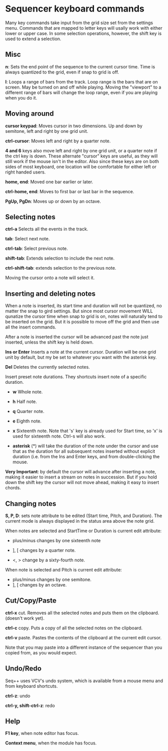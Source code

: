 # Sequencer keyboard commands

Many key commands take input from the grid size set from the settings menu. Commands that are mapped to letter keys will usally work with either lower or upper case. In some selection operations, however, the shift key is used to extend a selection.

## Misc

**n**: Sets the end point of the sequence to the current cursor time. Time is always quantized to the grid, even if snap to grid is off.

**l**: Loops a range of bars from the track. Loop range is the bars that are on screen. May be turned on and off while playing. Moving the "viewport" to a different range of bars will change the loop range, even if you are playing when you do it.

## Moving around

**cursor keypad**: Moves cursor in two dimensions. Up and down by semitone, left and right by one grid unit.

**ctrl-cursor**: Moves left and right by a quarter note.

**4 and 6** keys also move left and right by one grid unit, or a quarter note if the ctrl key is down. These alternate "cursor" keys are useful, as they will still work if the mouse isn't in the editor. Also since these keys are on both sides of most keyboard, one location will be comfortable for either left or right handed users.

**home, end**: Moved one bar earlier or later.

**ctrl-home, end**: Moves to first bar or last bar in the sequence.

**PgUp, PgDn**: Moves up or down by an octave.

## Selecting notes

**ctrl-a** Selects all the events in the track.

**tab**: Select next note.

**ctrl-tab**: Select previous note.

**shift-tab**: Extends selection to include the next note.

**ctrl-shift-tab**: extends selection to the previous note.

Moving the cursor onto a note will select it.

## Inserting and deleting notes

When a note is inserted, its start time and duration will not be quantized, no matter the snap to gird settings. But since most cursor movement WILL qunatize the cursor time when snap to grid is on, notes will naturally tend to be inserted on the grid. But it is possible to move off the grid and then use all the insert commands.

After a note is inserted the cursor will be advanced past the note just inserted, unless the shift key is held down.

**Ins or Enter** Inserts a note at the current cursor. Duration will be one grid unit by default, but my be set to whatever you want with the asterisk key.

**Del** Deletes the currently selected notes.

Insert preset note durations. They shortcuts insert note of a specific duration.

* **w** Whole note.
* **h** Half note.
* **q** Quarter note.
* **e** Eighth note.
* **x** Sixteenth note. Note that 's' key is already used for Start time, so 'x' is used for sixteenth note. Ctrl-s will also work.

* **asterisk** (*) will take the duration of the note under the cursor and use that as the duration for all subsequent notes inserted without explicit duration (i.e. from the Ins and Enter keys, and from double-clicking the mouse.

**Very Important**: by default the cursor will advance after inserting a note, making it easier to insert a stream on notes in succession. But if you hold down the shift key the cursor will not move ahead, making it easy to insert chords.

## Changing notes

**S, P, D**: sets note attribute to be edited (Start time, Pitch, and Duration). The current mode is always displayed in the status area above the note grid.

When notes are selected and StartTime or Duration is current edit attribute:

* plus/minus changes by one sixteenth note

* ], [ changes by a quarter note.

* <, > change by a sixty-fourth note.

When note is selected and Pitch is current edit attribute:

* plus/minus changes by one semitone.
* ], [ changes by an octave.

## Cut/Copy/Paste

**ctrl-x** cut. Removes all the selected notes and puts them on the clipboard. (doesn't work yet).

**ctrl-c** copy. Puts a copy of all the selected notes on the clipboard.

**ctrl-v** paste. Pastes the contents of the clipboard at the current edit cursor.

Note that you may paste into a different instance of the sequencer than you copied from, as you would expect.

## Undo/Redo

Seq++ uses VCV's undo system, which is available from a mouse menu and from keyboard shortcuts.

**ctrl-z**: undo

**ctrl-y, shift-ctrl-z**: redo

## Help

**F1 key**, when note editor has focus.

**Context menu**, when the module has focus.
